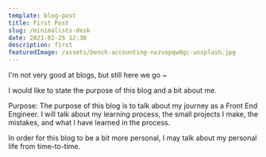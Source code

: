 ```yaml
---
template: blog-post
title: First Post
slug: /minimalists-desk
date: 2021-02-25 12:30
description: first
featuredImage: /assets/bench-accounting-nvzvopqw0gc-unsplash.jpg
---
```


I'm not very good at blogs, but still here we go ~

I would like to state the purpose of this blog and a bit about me.


Purpose:
The purpose of this blog is to talk about my journey as a Front End Engineer.
I will talk about my learning process, the small projects I make, the mistakes,
and what I have learned in the process.

In order for this blog to be a bit more personal, I may talk about my personal life
from time-to-time. 

